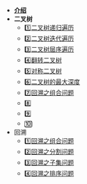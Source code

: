 * [**介绍**](Leetcode/)
* **二叉树**
  * [1️⃣二叉树递归遍历](Leetcode/二叉树的递归遍历.md)
  * [2️⃣二叉树迭代遍历](Leetcode/二叉树迭代遍历.md)
  * [3️⃣二叉树层序遍历](Leetcode/二叉树层序遍历.md)
  * [4️⃣翻转二叉树](Leetcode/翻转二叉树.md)
  * [5️⃣对称二叉树](Leetcode/对称二叉树.md)
  * [6️⃣二叉树的最大深度](Leetcode/二叉树的最大深度.md)
  * [7️⃣回溯之组合问题](Leetcode/回溯之组合问题.md)
  * 8️⃣
  * 9️⃣
  * 🔟
* 回溯
  * [1️⃣回溯之组合问题](Leetcode/回溯之组合问题.md)
  * [2️⃣回溯之分割问题](Leetcode/回溯之分割问题.md)
  * [3️⃣回溯之子集问题](Leetcode/回溯之子集问题.md)
  * [4️⃣回溯之排序问题](Leetcode/回溯之排序问题.md)
